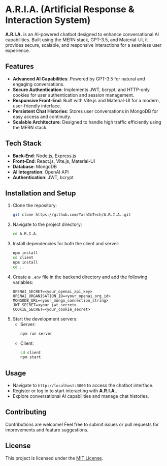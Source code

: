 # A.R.I.A. (Artificial Response & Interaction System)

**A.R.I.A.** is an AI-powered chatbot designed to enhance conversational AI capabilities. Built using the MERN stack, GPT-3.5, and Material-UI, it provides secure, scalable, and responsive interactions for a seamless user experience.

## Features
- **Advanced AI Capabilities**: Powered by GPT-3.5 for natural and engaging conversations.
- **Secure Authentication**: Implements JWT, bcrypt, and HTTP-only cookies for user authentication and session management.
- **Responsive Front-End**: Built with Vite.js and Material-UI for a modern, user-friendly interface.
- **Persistent Chat Histories**: Stores user conversations in MongoDB for easy access and continuity.
- **Scalable Architecture**: Designed to handle high traffic efficiently using the MERN stack.

## Tech Stack
- **Back-End**: Node.js, Express.js
- **Front-End**: React.js, Vite.js, Material-UI
- **Database**: MongoDB
- **AI Integration**: OpenAI API
- **Authentication**: JWT, bcrypt

## Installation and Setup
1. Clone the repository:
   ```bash
   git clone https://github.com/YashInTech/A.R.I.A..git
   ```
2. Navigate to the project directory:
   ```bash
   cd A.R.I.A.
   ```
3. Install dependencies for both the client and server:
   ```bash
   npm install
   cd client
   npm install
   cd ..
   ```
4. Create a `.env` file in the backend directory and add the following variables:
   ```env
   OPENAI_SECRET=<your_openai_api_key>
   OPENAI_ORGANISATION_ID=<your_openai_org_id>
   MONGODB_URL=<your_mongo_connection_string>
   JWT_SECRET=<your_jwt_secret>
   COOKIE_SECRET=<your_cookie_secret>
   ```
5. Start the development servers:
   - Server:
     ```bash
     npm run server
     ```
   - Client:
     ```bash
     cd client
     npm start
     ```

## Usage
- Navigate to `http://localhost:3000` to access the chatbot interface.
- Register or log in to start interacting with **A.R.I.A.**.
- Explore conversational AI capabilities and manage chat histories.

## Contributing
Contributions are welcome! Feel free to submit issues or pull requests for improvements and feature suggestions.

## License
This project is licensed under the [MIT License](LICENSE).
